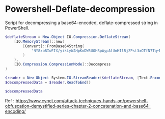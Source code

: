 # Powershell-Deflate-decompression
Script for decompressing a base64-encoded, deflate-compressed string in PowerShell.

```powershell
$deflateStream = New-Object IO.Compression.DeflateStream(
    [IO.MemoryStream]::new(
        [Convert]::FromBase64String(
            'NY8xb8IwEIX/yikLyWAHpKoDW5UOHSpAypAlUnHIlRjZPst3xOTfN7Tq+N7wve+1YpKoU6ILMkPR7PvOhpEy9+3CHeXXl//iRBlTO6Fz/bzT2z4+Mz+zxgcWoN7S9e4xyKdlgUJlmOw4YgCFEYYlmpWvAkVQDXlvwgjnwuIDyvKAWR2HG14E1lFBrw8ousOhcXblVfqdcnBkxlaSDddyM4lE3tc17vQ3WUczJrmnYFKys3GaJ4q1ifErYvKW2VJgfWMKm6o6F6vp36NWFofw8Sv5Aw=='
        )
    ),
    [IO.Compression.CompressionMode]::Decompress
)

$reader = New-Object System.IO.StreamReader($deflateStream, [Text.Encoding]::ASCII)
$decompressedData = $reader.ReadToEnd()

$decompressedData

```

Ref : https://www.cynet.com/attack-techniques-hands-on/powershell-obfuscation-demystified-series-chapter-2-concatenation-and-base64-encoding/
